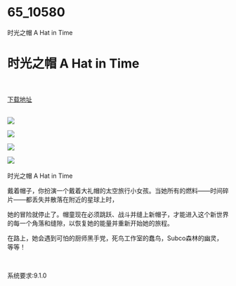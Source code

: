 # 65_10580
时光之帽 A Hat in Time
# 时光之帽 A Hat in Time
 <br/></br>
[下载地址](https://www.switch520.cc/article/10580 "下载地址")
<br/></br>

<p><strong><img src="https://www.switch520.cc/muke_img/upload_art_editor_20210314-1_635c9bb03837c5c87e599144b4ced932.jpg"></strong></p>
<p><strong><img src="https://www.switch520.cc/muke_img/upload_art_editor_20210314-1_592d25b72c885ad776d15ffc903bd0b8.jpg"></strong></p>
<p><strong><img src="https://www.switch520.cc/muke_img/upload_art_editor_20210314-1_a70b7a64a9932d6312cba285d545d74e.jpg"></strong></p>
<p><strong><img src="https://www.switch520.cc/muke_img/upload_art_editor_20210314-1_8c5312866d57b9cf2ae03369faaa542c.jpg">&nbsp;</strong></p>
<p>时光之帽 A Hat in Time</p>
<p>戴着帽子，你扮演一个戴着大礼帽的太空旅行小女孩。当她所有的燃料——时间碎片——都丢失并散落在附近的星球上时，</p>
<p>她的冒险就停止了。帽童现在必须跳跃、战斗并缝上新帽子，才能进入这个新世界的每一个角落和缝隙，以恢复她的能量并重新开始她的旅程。</p>
<p>在路上，她会遇到可怕的厨师黑手党，死鸟工作室的蠢鸟，Subco森林的幽灵，等等！</p>
<p>&nbsp;</p>
<p>系统要求:9.1.0</p>



